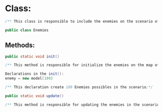 # Class:

```java
/** This class is responsible to include the enemies on the scenario of the game.*/

public class Enemies
```

## Methods:

```java
public static void init()
```

```java
/** This method is responsible for initialize the enemies on the map of the game.*/

Declarations in the init():
enemy = new model[109]
```

```java
/** This declaration create 109 Enemies possibles in the scenario;*/
```

```java
public static void update()
```

```java
/** This method is responsible for updating the enemies in the scenario, according to the actions in the game.*/
```
